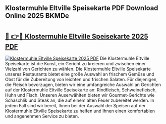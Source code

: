 ## Klostermuhle Eltville Speisekarte PDF Download Online 2025 BKMDe

# <h2><a href="http://gcc0lam.nevu.top/?p=Klostermuhle+Eltville+Speisekarte">🔗 👉🔴 Klostermuhle Eltville Speisekarte 2025 PDF</a></h2>

[![Klostermuhle Eltville Speisekarte 2025 PDF](https://i.imgur.com/dBaPXMq.png)](http://gcc0lam.nevu.top/?p=Klostermuhle+Eltville+Speisekarte)
Die Klostermuhle Eltville Speisekarte ist die Kunst, ein Gericht zu kreieren und zwischen einer Vielzahl von Gerichten zu wählen. Die Klostermuhle Eltville Speisekarte unseres Restaurants bietet eine große Auswahl an frischem Gemüse und Obst für die Zubereitung von leichten und frischen Salaten. Für diejenigen, die Fleisch bevorzugen, bieten wir eine umfangreiche Auswahl an Gerichten auf der Klostermuhle Eltville Speisekarte an: Rindfleisch, Schweinefleisch, Huhn und Fisch. Unseren Auserwählten bieten wir Gourmet-Gerichte wie Schaschlik und Steak an, die auf einem alten Feuer zubereitet werden. In jedem Fall sind wir bereit, Ihnen bei der Auswahl der Speisen auf der Klostermuhle Eltville Speisekarte zu helfen und Ihnen einen komfortablen und angenehmen Service zu bieten.
